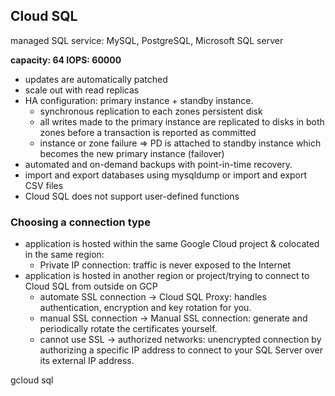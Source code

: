 ## Cloud SQL

managed SQL service: MySQL, PostgreSQL, Microsoft SQL server

**capacity: 64
IOPS: 60000**
- updates are automatically patched
- scale out with read replicas
- HA configuration: primary instance + standby instance.
  - synchronous replication to each zones persistent disk
  - all writes made to the primary instance are replicated to disks in both zones before a transaction is reported as committed
  - instance or zone failure => PD is attached to standby instance which becomes the new primary instance (failover)
- automated and on-demand backups with point-in-time recovery.
- import and export databases using mysqldump or import and export CSV files
- Cloud SQL does not support user-defined functions

### Choosing a connection type
- application is hosted within the same Google Cloud project & colocated in the same region:
  - Private IP connection: traffic is never exposed to the Internet
- application is hosted in another region or project/trying to connect to Cloud SQL from outside on GCP
  - automate SSL connection -> Cloud SQL Proxy: handles authentication, encryption and key rotation for you.
  - manual SSL connection -> Manual SSL connection: generate and periodically rotate the certificates yourself.
  - cannot use SSL -> authorized networks: unencrypted connection by authorizing a specific IP address to connect to your SQL Server over its external IP address.

gcloud sql
